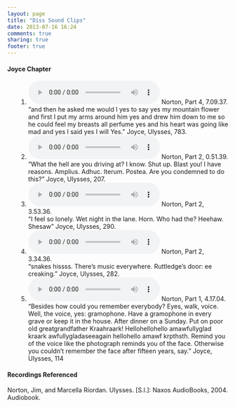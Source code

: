 ```yaml
---
layout: page
title: "Diss Sound Clips"
date: 2013-07-16 16:24
comments: true
sharing: true
footer: true
---
```

<h4>Joyce Chapter</h4>
<ul>
	<ol>
		<li>
			<audio controls>
				<source src="{{ root_url }}/MP3s/And then he asked me…yes I said yes.mp3" type="audio/mpeg">
				<source src="{{ root_url }}/ogg/And then he asked me…yes I said yes.ogg" type="audio/ogg">
				Your browser does not support this audio format.
			</audio> 
			Norton, Part 4, 7.09.37.<br>
			“and then he asked me would I yes to say yes my mountain flower and first I put my arms around him yes and drew him down to me so he could feel my breasts all perfume yes and his heart was going like mad and yes I said yes I will Yes.” Joyce, Ulysses, 783.	
		</li>
		<li>
			<audio controls>
	  			<source src="{{ root_url }}/MP3s/What the hell are you driving at.mp3" type="audio/mpeg">
				<source src="{{ root_url }}/ogg/What the hell are you driving at.ogg" type="audio/ogg">
	  			Your browser does not support this audio format.
	  		</audio>
	  		Norton, Part 2, 0.51.39.<br>
			“What the hell are you driving at?
			I know. Shut up. Blast you! I have reasons.
			Amplius. Adhuc. Iterum. Postea.
			Are you condemned to do this?”
			Joyce, Ulysses, 207. 
		</li>
			<li>
			<audio controls>
		 		<source src="{{ root_url}}/MP3s/I feel so lonely.mp3" type="audio/mpeg">
				<source src="{{ root_url}}/ogg/I feel so lonely.ogg" type="audio/ogg">		 			
		  		Your browser does not support this audio format.
		 	</audio>
		 	Norton, Part 2, 3.53.36.<br>
		 	“I feel so lonely. Wet night in the lane. Horn. Who had the? Heehaw. Shesaw”
			Joyce, Ulysses, 290.
		</li>
			<li>
			<audio controls>
				<source src="{{ root_url }}/MP3s/Snakes Hiss.mp3" type="audio/mpeg">
				<source src="{{ root_url }}/ogg/Snakes Hiss.ogg" type="audio/ogg">
		  		Your browser does not support this audio format.
	  		</audio>
	  		Norton, Part 2, 3.34.36.<br>
		 	“snakes hissss. There’s music everywhere. Ruttledge’s door: ee creaking.” 
			Joyce, Ulysses, 282.
		</li>
		<li>
			<audio controls>
				<source src="{{ root_url }}/MP3s/Gramophone Scene.mp3" type="audio/mpeg">
				<source src="{{ root_url }}/ogg/Gramophone Scene.ogg" type="audio/ogg">	
				Your browser does not support this audio format.
			</audio>
			Norton, Part 1, 4.17.04.<br>
			“Besides how could you remember everybody? Eyes, walk, voice. Well, the voice, yes: gramophone. Have a gramophone in every grave or keep it in the house. After dinner on a Sunday. Put on poor old greatgrandfather Kraahraark! Hellohellohello amawfullyglad kraark awfullygladaseeagain hellohello amawf krpthsth. Remind you of the voice like the photograph reminds you of the face. Otherwise you couldn’t remember the face after fifteen years, say.” 
			Joyce, Ulysses, 114
		</li> 
	</ol> 
</ul>
<h4>Recordings Referenced</h4>
Norton, Jim, and Marcella Riordan. Ulysses. [S.l.]: Naxos AudioBooks, 2004. Audiobook.


	